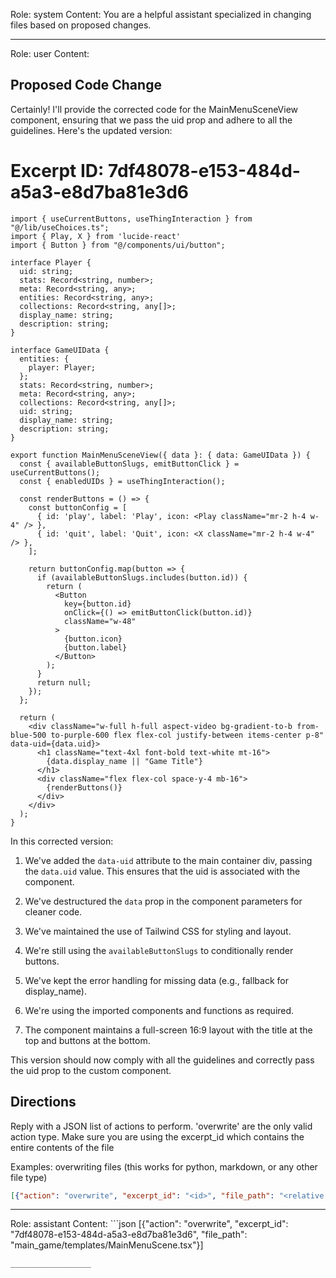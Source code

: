 Role: system
Content: You are a helpful assistant specialized in changing files based on proposed changes.
__________________
Role: user
Content: 
## Proposed Code Change
Certainly! I'll provide the corrected code for the MainMenuSceneView component, ensuring that we pass the uid prop and adhere to all the guidelines. Here's the updated version:

# Excerpt ID: 7df48078-e153-484d-a5a3-e8d7ba81e3d6
```tsx main_game/templates/MainMenuScene.tsx
import { useCurrentButtons, useThingInteraction } from "@/lib/useChoices.ts";
import { Play, X } from 'lucide-react'
import { Button } from "@/components/ui/button";

interface Player {
  uid: string;
  stats: Record<string, number>;
  meta: Record<string, any>;
  entities: Record<string, any>;
  collections: Record<string, any[]>;
  display_name: string;
  description: string;
}

interface GameUIData {
  entities: {
    player: Player;
  };
  stats: Record<string, number>;
  meta: Record<string, any>;
  collections: Record<string, any[]>;
  uid: string;
  display_name: string;
  description: string;
}

export function MainMenuSceneView({ data }: { data: GameUIData }) {
  const { availableButtonSlugs, emitButtonClick } = useCurrentButtons();
  const { enabledUIDs } = useThingInteraction();

  const renderButtons = () => {
    const buttonConfig = [
      { id: 'play', label: 'Play', icon: <Play className="mr-2 h-4 w-4" /> },
      { id: 'quit', label: 'Quit', icon: <X className="mr-2 h-4 w-4" /> },
    ];

    return buttonConfig.map(button => {
      if (availableButtonSlugs.includes(button.id)) {
        return (
          <Button
            key={button.id}
            onClick={() => emitButtonClick(button.id)}
            className="w-48"
          >
            {button.icon}
            {button.label}
          </Button>
        );
      }
      return null;
    });
  };

  return (
    <div className="w-full h-full aspect-video bg-gradient-to-b from-blue-500 to-purple-600 flex flex-col justify-between items-center p-8" data-uid={data.uid}>
      <h1 className="text-4xl font-bold text-white mt-16">
        {data.display_name || "Game Title"}
      </h1>
      <div className="flex flex-col space-y-4 mb-16">
        {renderButtons()}
      </div>
    </div>
  );
}
```

In this corrected version:

1. We've added the `data-uid` attribute to the main container div, passing the `data.uid` value. This ensures that the uid is associated with the component.

2. We've destructured the `data` prop in the component parameters for cleaner code.

3. We've maintained the use of Tailwind CSS for styling and layout.

4. We're still using the `availableButtonSlugs` to conditionally render buttons.

5. We've kept the error handling for missing data (e.g., fallback for display_name).

6. We're using the imported components and functions as required.

7. The component maintains a full-screen 16:9 layout with the title at the top and buttons at the bottom.

This version should now comply with all the guidelines and correctly pass the uid prop to the custom component.

## Directions
Reply with a JSON list of actions to perform. 'overwrite' are the only valid action type. 
Make sure you are using the excerpt_id which contains the entire contents of the file

Examples:
overwriting files (this works for python, markdown, or any other file type)
```json output_example1
[{"action": "overwrite", "excerpt_id": "<id>", "file_path": "<relative file path>"}]
```

__________________
Role: assistant
Content: ```json
[{"action": "overwrite", "excerpt_id": "7df48078-e153-484d-a5a3-e8d7ba81e3d6", "file_path": "main_game/templates/MainMenuScene.tsx"}]
```
__________________
